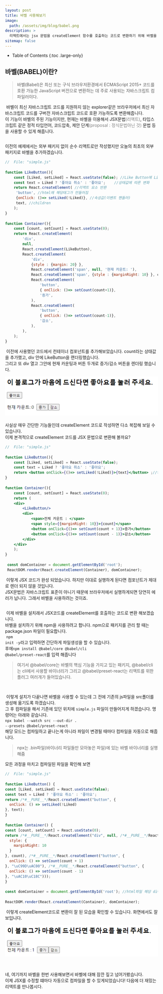 ```yaml
---
layout: post
title: 바벨 사용해보기
image: 
  path: /assets/img/blog/babel.png
description: >
  리액트에서는 jsx 문법을 createElement 함수를 호출하는 코드로 변환하기 위해 바벨을 사용합니다. 오늘은 이 바벨이 어떤 것인지 가볍게 알아보려합니다.
sitemap: false
---
```

<style>
.img{
  text-align : center;
}
span {
  font-style: italic serif;
  color: gray;
}
</style>

- Table of Contents
{:toc .large-only}

## 바벨(BABEL)이란?


 >바벨(Babel)은 최신 또는 구식 브라우저환경에서 ECMAScript 2015+ 코드를 호환 가능한 JavaScript 버전으로 변환하는 데 주로 사용되는 자바스크립트 컴파일러이다.

&nbsp;바벨이 최신 자바스크립트 코드를 지원하지 않는 explorer같은 브라우저에서 최신 자바스크립트 코드를 구버전 자바스크립트 코드로 호환 가능하도록 변환해줍니다. <br>이 기능이 바벨의 주된 기능이지만, 현재는 바벨을 이용해서 JSX문법<span>(리액트)</span>, 타입스크립트 같은 정적 타입언어, 코드압축, 제안 단계<span>(proposal : 정식문법아닌 것)</span> 문법 등을 사용할 수 있게 해줍니다.

<h2 class="h3 hr-bottom"></h2>

이전의 예제에서는 외부 패키지 없이 순수 리액트로만 작성했지만 오늘의 최초의 외부 패키지로 바벨을 추가하겠습니다.

~~~js
//  File: "simple.js" 

function LikeButton(){
    const [Liked, setLiked] = React.useState(false); //Like Button에 Like라는 상태 값을 추가했다.
    const text = Liked ? '좋아요 취소' : '좋아요';    //상태값에 따른 변화
    return React.createElement( //리액트 요소 반환
     'button', //html에 해당태그가 만들어짐
     {onClick: ()=> setLiked(!Liked)}, //속성값(이벤트 핸들러)
     text, //children
    );
}

function Container(){
    const [count, setCount] = React.useState(0);
    return React.createElement(
        'div',
        null,
        React.createElement(LikeButton),
        React.createElement(
            'div',
            {style : {margin: 20} },
            React.createElement('span', null, '현재 카운트: '),
            React.createElement('span', {style : {marginRight: 10} }, count),
            React.createElement(
                'button',
                { onClick: ()=> setCount(count+1)},
                '증가',
            ),
            React.createElement(
                'button',
                { onClick: ()=> setCount(count-1)},
                '감소',
            ),
        ),
    );
}
~~~

&nbsp;이전에 사용했던 코드에서 컨테이너 컴포넌트를 추가해보았습니다. count라는 상태값을 추가했고, div 안에 LikeButton을 랜더링했습니다.<br> 그리고 또 div 열고 그안에 현재 카운팅과 버튼 두개로 증가/감소 버튼을 렌더링 했습니다.<br>

<div class="img">
<img src="/assets/img/blog/createElement.png" alt="createElement">
</div><br>
사실상 매우 간단한 기능들인데 createElement 코드로 작성하면 다소 복잡해 보일 수 있습니다.
<br>
이제 본격적으로 createElement 코드를 JSX 문법으로 변환해 볼까요?
<!-- 
html에서 class="~" 라고 작성하지만 js에서는 class가 예약어 이기 때문에 className 이라는 이름으로 입력해야한다. 텍스트는 ""로 감싸줄 수 있지만 첵스트 아닌것은 {}를 이용해 구분지어 줄 수 있다.
css에서 -를 이용해 작성했던 것은 카멜케이스로 작성해주어야함. -->

~~~jsx
//  File: "simple.js" 

function LikeButton(){
    const [Liked, setLiked] = React.useState(false);
    const text = Liked ? '좋아요 취소' : '좋아요'; 
    return <button onClick={()=> setLiked(!Liked)}>{text}</button> ;//text를 children으로 출력
}

function Container(){
    const [count, setCount] = React.useState(0);
    return (
    <div>
        <LikeButton/>
        <div>
            <span>전체 카운트 : </span>
            <span style={{marginRight: 10}}>{count}</span>
            <button onClick={()=> setCount(count + 1)}>증가</button>
            <button onClick={()=> setCount(count - 1)}>감소</button>
        </div>
    </div>
    );
}

 const domContainer = document.getElementById('root');
 ReactDOM.render(React.createElement(Container), domContainer);
~~~

&nbsp;이렇게 JSX 코드가 완성 되었습니다. 하지만 이대로 실행하게 된다면 컴포넌트가 제대로 렌더 되지 않을 것입니다.<br>JSX문법은 자바스크립트 표준이 아니기 때문에 브라우저에서 실행하게되면 당연히 에러가 납니다. 그래서 바벨을 사용하려는 것이죠.

<h2 class="h3 hr-bottom"></h2>

&nbsp;이제 바벨을 설치래서 JSX코드를 createElement를 호출하는 코드로 변환 해보겠습니다.<br>
바벨을 설치하기 위해 npm을 사용하려고 합니다. npm으로 패키지를 관리 할 때는 package.json 파일이 필요합니다.<br>
&nbsp;<code>npm init -y</code>라고 입력하면 간단하게 파일생성을 할 수 있습니다.<br>
후에<code>npm install @babel/core @babel/cli @babel/preset-react</code>를 입력 해줍니다

 >여기서 @babel/core는 바벨의 핵심 기능을 가지고 있는 패키지, @babel/cli 는 cli에서 사용할 바이너리가 그리고 @babel/preset-react는 리액트를 위한 플러그 여러개가 들어있습니다.

<br>

 &nbsp;이렇게 설치가 다끝나면 바벨을 사용할 수 있는데 그 전에 기존의 js파일을 src폴더를 생성해 옮기도록 하겠습니다.<br>그 후 컴파일을 해서 기존에 있던 위치에 <code>simple.js</code> 파일이 만들어지게 하겠습니다. 명령어는 아래와 같습니다.<br>
 <code>npx babel --watch src --out-dir . --presets @babel/preset-react</code> <br>해당 모드는 컴파일하고 끝나는게 아니라 파일이 변경될 때마다 컴파일을 자동으로 해줍니다.

  >npx는 .bin파일(바이너리 파일들만 모아놓은 파일)에 있는 바벨 바이너리를 실행해줌

  모든 과정을 마치고 컴파일된 파일을 확인해 보면

  ~~~js
//  File: "simple.js" 

function LikeButton() {
  const [Liked, setLiked] = React.useState(false);
  const text = Liked ? '좋아요 취소' : '좋아요';
  return /*#__PURE__*/React.createElement("button", {
    onClick: () => setLiked(!Liked)
  }, text);
}

function Container() {
  const [count, setCount] = React.useState(0);
  return /*#__PURE__*/React.createElement("div", null, /*#__PURE__*/React.createElement(LikeButton, null), /*#__PURE__*/React.createElement("div", null, /*#__PURE__*/React.createElement("span", null, "\uC804\uCCB4 \uCE74\uC6B4\uD2B8 : "), /*#__PURE__*/React.createElement("span", {
    style: {
      marginRight: 10
    }
  }, count), /*#__PURE__*/React.createElement("button", {
    onClick: () => setCount(count + 1)
  }, "\uC99D\uAC00"), /*#__PURE__*/React.createElement("button", {
    onClick: () => setCount(count - 1)
  }, "\uAC10\uC18C")));
}

const domContainer = document.getElementById('root'); //html파일 해당 div안에 렌더링

ReactDOM.render(React.createElement(Container), domContainer);
  ~~~

&nbsp;이렇게 createElement코드로 변환이 잘 된 모습을 확인할 수 있습니다. 화면에서도 잘 보입니다.

<div class="img">
<img src="/assets/img/blog/0602babel_comp.png" alt="babel_comp">
</div><br>

<h2 class="h3 hr-bottom"></h2>

네, 여기까지 바벨을 한번 사용해보면서 바벨에 대해 잠깐 짚고 넘어가봤습니다.<br> 이제 JSX를 수정할 떄마다 자동으로 컴파일을 할 수 있게되었습니다! 다음에 더 재밌는 리액트를 만나봅시다.